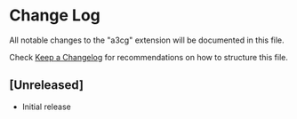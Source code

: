 # Change Log

All notable changes to the "a3cg" extension will be documented in this file.

Check [Keep a Changelog](http://keepachangelog.com/) for recommendations on how to structure this file.

## [Unreleased]

- Initial release